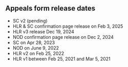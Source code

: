 ## Appeals form release dates

- SC v2 (pending)
- HLR & SC confirmation page release on Feb 3, 2025
- HLR v3 release Dec 19, 2024
- NOD confirmation page release on Dec 2, 2024
- SC on Apr 28, 2023
- NOD on June 9, 2022
- HLR v2 on Feb 25, 2022
- HLR v1 between Feb 25, 2021 and Mar 5, 2021
